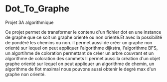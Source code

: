 # Dot_To_Graphe
Projet 3A algorithmique

Ce projet permet de transformer le contenu d'un fichier dot en une instance de graphe que ce soit un graphe orienté ou non orienté.Et avec la possibilité de pondéré les chemins ou non. 
il permet aussi de créer un graphe non orienté sur lequel on peut appliquer l'algorithme dijkstra, l'algorithme BFS, un algortihme de coloration permettant de créer un arbre couvrant et un algorithme de coloration des sommets
Il permet aussi la création d'un objet graphe orienté sur lequel on peut appliquer un algorithme de chemin, un algorithme de flot maximal nous pouvons aussi obtenir le degré max d'un graphe non orienté. 
